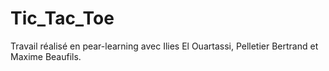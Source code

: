 # Tic_Tac_Toe
Travail réalisé en pear-learning avec Ilies El Ouartassi, Pelletier Bertrand et Maxime Beaufils.
